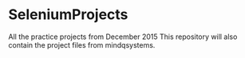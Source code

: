# SeleniumProjects
All the practice projects from December 2015
This repository will also contain the project files from mindqsystems.

